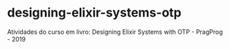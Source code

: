 # designing-elixir-systems-otp
Atividades do curso em livro: Designing Elixir Systems with OTP - PragProg - 2019
